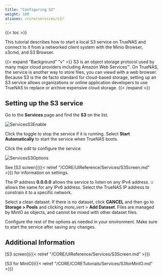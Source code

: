 ```yaml
---
title: "Configuring S3"
weight: 100
aliases: /core/services/s3/
---
```


{{< toc >}}

This tutorial describes how to start a local S3 service on TrueNAS and connect to it from a networked client system with the Minio Browser, s3cmd, and S3 Browser.

{{< expand "Background" "v" >}}
S3 is an object storage protocol used by many major cloud providers including Amazon Web Services™.
On TrueNAS, the service is another way to store files, you can viewd with a web browser.
Because S3 is the de facto standard for cloud-based storage, setting up an S3 service allows organizations or online application developers to use TrueNAS to replace or archive expensive cloud storage.
{{< /expand >}}

## Setting up the S3 service

Go to the **Services** page and find the **S3** on the list.

![ServicesS3Enable](/images/CORE/12.0/ServicesS3Enable.png "Services S3 Enable")

Click the toggle to stop the service if it is running.
Select **Start Automatically** to start the service when TrueNAS boots.

Click the <i class="material-icons" aria-hidden="true" title="Configure">edit</i> to configure the service.

![ServicesS3Options](/images/CORE/12.0/ServicesS3Options.png "S3 Service Options")

See [S3 screen]({{< relref "/CORE/UIReference/Services/S3Screen.md" >}}) for information on settings.

The IP address **0.0.0.0** allows the service to listen on any IPv4 address.
**::** allows the same for any IPv6 address.
Select the TrueNAS IP address to constrain it to a specific network.

Select a clean dataset. 
If there is no dataset, click **CANCEL** and then go to **Storage > Pools** and clicking <i class="material-icons" aria-hidden="true" title="Options">more_vert</i> > **Add Dataset**.
Files are managed by MinIO as objects, and cannot be mixed with other dataset files.

Configure the rest of the options as needed in your environment.
Make sure to start the service after saving any changes.

## Additional Information

[S3 screen]({{< relref "/CORE/UIReference/Services/S3Screen.md" >}}) 

[S3 for MinIO]({{< relref "/CORE/CORETutorials/Services/S3forMinIO.md" >}})